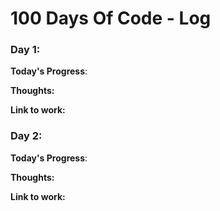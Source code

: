 # 100 Days Of Code - Log

### Day 1: 


**Today's Progress**: 

**Thoughts:** 

**Link to work:** 


### Day 2: 


**Today's Progress**: 

**Thoughts:** 

**Link to work:** 
